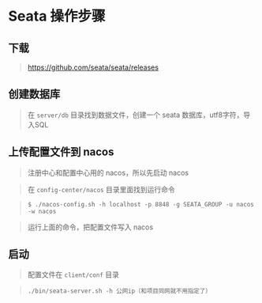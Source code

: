 # Seata 操作步骤

## 下载

>  https://github.com/seata/seata/releases

## 创建数据库

> 在 `server/db` 目录找到数据文件，创建一个 seata 数据库，utf8字符，导入SQL

## 上传配置文件到 nacos

> 注册中心和配置中心用的 nacos，所以先启动 nacos

> 在 `config-center/nacos` 目录里面找到运行命令

> `$ ./nacos-config.sh -h localhost -p 8848 -g SEATA_GROUP -u nacos -w nacos`

> 运行上面的命令，把配置文件写入 nacos

## 启动
> 配置文件在 `client/conf` 目录

> `./bin/seata-server.sh -h 公网ip（和项目同网就不用指定了）`